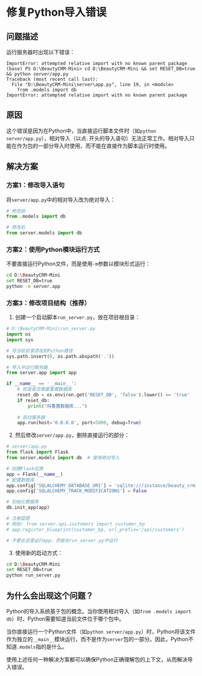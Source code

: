 # 修复Python导入错误

## 问题描述

运行服务器时出现以下错误：
```
ImportError: attempted relative import with no known parent package
(base) PS D:\BeautyCRM-Mini> cd D:\BeautyCRM-Mini && set RESET_DB=true && python server/app.py
Traceback (most recent call last):
  File "D:\BeautyCRM-Mini\server\app.py", line 19, in <module>
    from .models import db
ImportError: attempted relative import with no known parent package
```

## 原因

这个错误是因为在Python中，当直接运行脚本文件时（如`python server/app.py`），相对导入（以点`.`开头的导入语句）无法正常工作。相对导入只能在作为包的一部分导入时使用，而不能在直接作为脚本运行时使用。

## 解决方案

### 方案1：修改导入语句

将`server/app.py`中的相对导入改为绝对导入：

```python
# 修改前
from .models import db

# 修改后
from server.models import db
```

### 方案2：使用Python模块运行方式

不要直接运行Python文件，而是使用`-m`参数以模块形式运行：

```bash
cd D:\BeautyCRM-Mini
set RESET_DB=true
python -m server.app
```

### 方案3：修改项目结构（推荐）

1. 创建一个启动脚本`run_server.py`，放在项目根目录：

```python
# D:\BeautyCRM-Mini\run_server.py
import os
import sys

# 将当前目录添加到Python路径
sys.path.insert(0, os.path.abspath('.'))

# 导入并运行服务器
from server.app import app

if __name__ == '__main__':
    # 检查是否需要重置数据库
    reset_db = os.environ.get('RESET_DB', 'false').lower() == 'true'
    if reset_db:
        print("将重置数据库...")
        
    # 启动服务器
    app.run(host='0.0.0.0', port=5000, debug=True)
```

2. 然后修改`server/app.py`，删除直接运行的部分：

```python
# server/app.py
from flask import Flask
from server.models import db  # 使用绝对导入

# 创建Flask应用
app = Flask(__name__)
# 配置数据库
app.config['SQLALCHEMY_DATABASE_URI'] = 'sqlite:///instance/beauty_crm.db'
app.config['SQLALCHEMY_TRACK_MODIFICATIONS'] = False

# 初始化数据库
db.init_app(app)

# 注册蓝图
# 例如: from server.api.customers import customer_bp
# app.register_blueprint(customer_bp, url_prefix='/api/customers')

# 不要在这里运行app，而是在run_server.py中运行
```

3. 使用新的启动方式：

```bash
cd D:\BeautyCRM-Mini
set RESET_DB=true
python run_server.py
```

## 为什么会出现这个问题？

Python的导入系统基于包的概念。当你使用相对导入（如`from .models import db`）时，Python需要知道当前文件位于哪个包中。

当你直接运行一个Python文件（如`python server/app.py`）时，Python将该文件作为独立的`__main__`模块运行，而不是作为`server`包的一部分。因此，Python不知道`.models`指的是什么。

使用上述任何一种解决方案都可以确保Python正确理解包的上下文，从而解决导入错误。